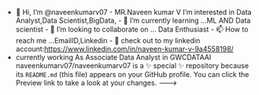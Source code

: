 - 👋 Hi, I’m @naveenkumarv07 - MR.Naveen kumar V
I’m interested in Data Analyst,Data Scientist,BigData, -
 🌱 I’m currently learning ...ML AND Data scientist -
💞️ I’m looking to collaborate on ... Data Enthusiast -
📫 How to reach me ...EmailID,Linkedin -
 📧 check out to my linkedin account:https://www.linkedin.com/in/naveen-kumar-v-9a4558198/
- currently working As Associate Data Analyst in GWCDATAAI
naveenkumarv07/naveenkumarv07 is a ✨ special
✨ repository because its `README.md` (this file) appears on your GitHub profile.
You can click the Preview link to take a look at your changes.
--->

